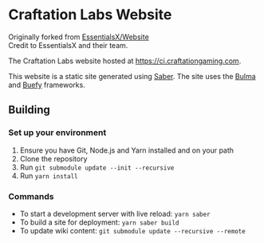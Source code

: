 # Craftation Labs Website

Originally forked from [EssentialsX/Website](https://github.com/EssentialsX/Website)
<br/>
Credit to EssentialsX and their team.

The Craftation Labs website hosted at https://ci.craftationgaming.com.

This website is a static site generated using [Saber](https://github.com/saberland/saber). The site uses the [Bulma](https://bulma.io) and [Buefy](https://buefy.org) frameworks.

## Building

### Set up your environment

1. Ensure you have Git, Node.js and Yarn installed and on your path
2. Clone the repository
3. Run `git submodule update --init --recursive`
4. Run `yarn install`

### Commands

- To start a development server with live reload: `yarn saber`
- To build a site for deployment: `yarn saber build`
- To update wiki content: `git submodule update --recursive --remote`
